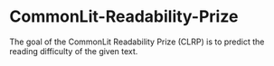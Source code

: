 # CommonLit-Readability-Prize
The goal of the CommonLit Readability Prize (CLRP) is to predict the reading difficulty of the given text. 
